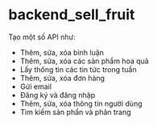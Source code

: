 # backend_sell_fruit
Tạo một số API như:
* Thêm, sửa, xóa bình luận
* Thêm, sửa, xóa các sản phẩm hoa quả
* Lấy thông tin các tin tức trong tuần
* Thêm, sửa, xóa đơn hàng
* Gửi email
* Đăng ký và đăng nhập
* Thêm, sửa, xóa thông tin người dùng
* Tìm kiếm sản phẩn và phân trang
